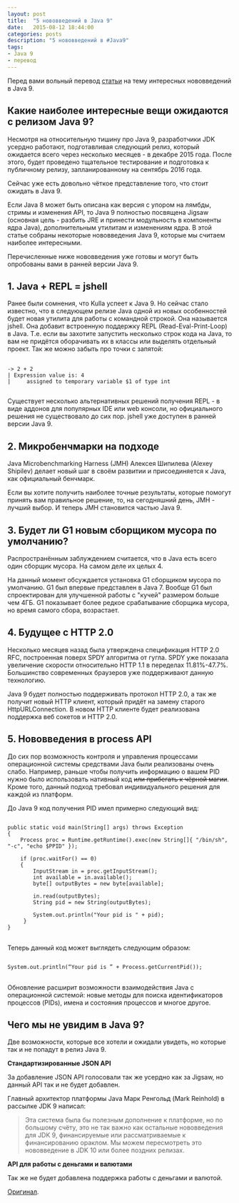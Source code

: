 ```yaml
---
layout: post
title:  "5 нововведений в Java 9"
date:   2015-08-12 18:44:00
categories: posts
description: "5 нововведений в #Java9"
tags:
- Java 9
- перевод
---
```


Перед вами вольный перевод [статьи](http://www.javacodegeeks.com/2015/06/5-features-in-java-9-that-will-change-how-you-develop-software-and-2-that-wont.html) на тему интересных нововведений в Java 9.

## Какие наиболее интересные вещи ожидаются с релизом Java 9?

Несмотря на относительную тишину про Java 9, разработчики JDK усердно работают, подготавливая следующий релиз, который ожидается всего через несколько месяцев - в декабре 2015 года. После этого, будет проведено тщательное тестирование и подготовка к публичному релизу, запланированному на сентябрь 2016 года.

Сейчас уже есть довольно чёткое представление того, что стоит ожидать в Java 9. 

Если Java 8 может быть описана как версия с упором на лямбды, стримы и изменения API, то Java 9 полностью посвящена Jigsaw (основная цель - разбить JRE и принести модульность в компоненты ядра Java), дополнительным утилитам и изменениям ядра. В этой статье собраны некоторые нововведения Java 9, которые мы считаем наиболее интересными.

<!--more-->

Перечисленные ниже нововведения уже готовы и могут быть опробованы вами в ранней версии Java 9.

## 1. Java + REPL = jshell
Ранее были сомнения, что Kulla успеет к Java 9. Но сейчас стало известно, что в следующем релизе Java одной из новых особенностей будет новая утилита для работы с командной строкой. Она называется jshell. Она добавит встроенную поддержку REPL (Read-Eval-Print-Loop) в Java. Т.е. если вы захотите запустить несколько строк кода на Java, то вам не придётся оборачивать их в классы или выделять отдельный проект. Так же можно забыть про точки с запятой:
<pre>
  <code class="shell">
-> 2 + 2
| Expression value is: 4
|     assigned to temporary variable $1 of type int
  </code>
</pre>

Существует несколько альтернативных решений получения REPL - в виде аддонов для популярных IDE или web консоли, но официального решения не существовало до сих пор. jshell уже доступен в ранней версии Java 9.


## 2. Микробенчмарки на подходе
Java Microbenchmarking Harness (JMH) Алексея Шипилева (Alexey Shipilev) делает новый шаг в своём развитии и присоединяется к Java, как официальный бенчмарк.

Если вы хотите получить наиболее точные результаты, которые помогут принять вам правильное решение, то, на сегодняшний день, JMH - лучший выбор. И теперь JMH становится частью Java 9.

## 3. Будет ли G1 новым сборщиком мусора по умолчанию?
Распространённым заблуждением считается, что в Java есть всего один сборщик мусора. На самом деле их целых 4. 

На данный момент обсуждается установка G1 сборщиком мусора по умолчанию. G1 был впервые представлен в Java 7. Вообще G1 был спроектирован для улучшенной работы с "кучей" размером больше чем 4ГБ. G1 показывает более редкое срабатывание сборщика мусора, но время самого сбора, возрастает.

## 4. Будущее с HTTP 2.0
Несколько месяцев назад была утверждена спецификация HTTP 2.0 RFC, построенная поверх SPDY алгоритма от гугла. SPDY уже показала увеличение скорости относительно HTTP 1.1 в переделах 11.81%-47.7%. Большинство современных браузеров уже поддерживают данную технологию.

Java 9 будет полностью поддерживать протокол HTTP 2.0, а так же получит новый HTTP клиент, который придёт на замену старого HttpURLConnection. В новом HTTP клиенте будет реализована поддержка веб сокетов и HTTP 2.0.

## 5. Нововведения в process API
До сих пор возможность контроля и управления процессами операционной системы средствами Java были реализованы очень слабо. Например, раньше чтобы получить информацию о вашем PID нужно было использовать нативный код ~~или прибегать к чёрной магии~~. Кроме того, данный подход требовал индивидуального решения для каждой из платформ.

До Java 9 код получения PID имел примерно следующий вид:

<pre>
<code class="java">
public static void main(String[] args) throws Exception
{
    Process proc = Runtime.getRuntime().exec(new String[]{ "/bin/sh", "-c", "echo $PPID" });

    if (proc.waitFor() == 0)
    {
        InputStream in = proc.getInputStream();
        int available = in.available();
        byte[] outputBytes = new byte[available];

        in.read(outputBytes);
        String pid = new String(outputBytes);

        System.out.println("Your pid is " + pid);
     }
}
</code>
</pre>

Теперь данный код может выглядеть следующим образом:

<pre>
<code class="java">
System.out.println(“Your pid is ” + Process.getCurrentPid());
</code>
</pre>

Обновление расширит возможности взаимодействия Java с операционной системой: новые методы для поиска идентификаторов процессов (PIDs), имена и состояния процессов и многое другое.

## Чего мы не увидим в Java 9?
Две возможности, которые все хотели и ожидали увидеть, но которые так и не попадут в релиз Java 9.

**Стандартизированные JSON API**

За добавление JSON API голосовали так же усердно как за Jigsaw, но данный API так и не будет добавлен.

Главный архитектор платформы Java Марк Ренгольд (Mark Reinhold) в рассылке JDK 9 написал:
>Эта система была бы полезным дополнение к платформе, но по большому счёту, это не так важно как остальные нововведения для JDK 9, финансируемые или рассматриваемые к финансированию ораклом.
Мы можем пересмотреть это нововведение в JDK 10 или более поздних релизах.


**API для работы с деньгами и валютами**

Так же не будет добавлена поддержка работы с деньгами и валютой.

[Оригинал](http://www.javacodegeeks.com/2015/06/5-features-in-java-9-that-will-change-how-you-develop-software-and-2-that-wont.html).
